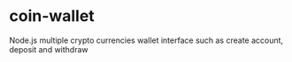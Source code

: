 # coin-wallet
Node.js multiple crypto currencies wallet interface such as create account, deposit and withdraw

